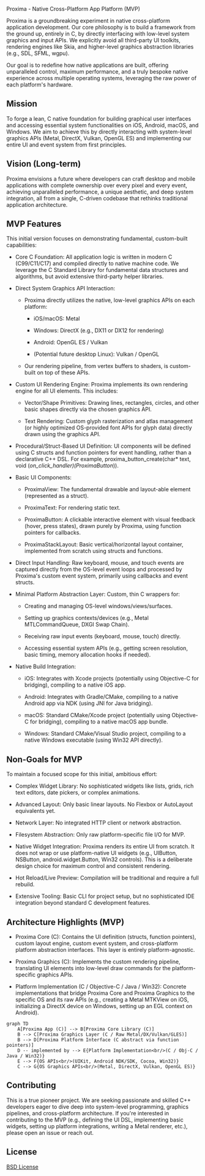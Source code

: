 Proxima - Native Cross-Platform App Platform (MVP)


Proxima is a groundbreaking experiment in native cross-platform application development. Our core philosophy is to build a framework from the ground up, entirely in C, by directly interfacing with low-level system graphics and input APIs. We explicitly avoid all third-party UI toolkits, rendering engines like Skia, and higher-level graphics abstraction libraries (e.g., SDL, SFML, wgpu).

Our goal is to redefine how native applications are built, offering unparalleled control, maximum performance, and a truly bespoke native experience across multiple operating systems, leveraging the raw power of each platform's hardware.

## Mission

To forge a lean, C native foundation for building graphical user interfaces and accessing essential system functionalities on iOS, Android, macOS, and Windows. We aim to achieve this by directly interacting with system-level graphics APIs (Metal, DirectX, Vulkan, OpenGL ES) and implementing our entire UI and event system from first principles.

## Vision (Long-term)

Proxima envisions a future where developers can craft desktop and mobile applications with complete ownership over every pixel and every event, achieving unparalleled performance, a unique aesthetic, and deep system integration, all from a single, C-driven codebase that rethinks traditional application architecture.

## MVP Features

This initial version focuses on demonstrating fundamental, custom-built capabilities:


- Core C Foundation: All application logic is written in modern C (C99/C11/C17) and compiled directly to native machine code. We leverage the C Standard Library for fundamental data structures and algorithms, but avoid extensive third-party helper libraries.

- Direct System Graphics API Interaction:
	- Proxima directly utilizes the native, low-level graphics APIs on each platform:
		- iOS/macOS: Metal

		- Windows: DirectX (e.g., DX11 or DX12 for rendering)

		- Android: OpenGL ES / Vulkan

		- (Potential future desktop Linux): Vulkan / OpenGL


	- Our rendering pipeline, from vertex buffers to shaders, is custom-built on top of these APIs.


- Custom UI Rendering Engine: Proxima implements its own rendering engine for all UI elements. This includes:
	- Vector/Shape Primitives: Drawing lines, rectangles, circles, and other basic shapes directly via the chosen graphics API.

	- Text Rendering: Custom glyph rasterization and atlas management (or highly optimized OS-provided font APIs for glyph data) directly drawn using the graphics API.


- Procedural/Struct-Based UI Definition: UI components will be defined using C structs and function pointers for event handling, rather than a declarative C++ DSL. For example, proxima_button_create(char* text, void (*on_click_handler)(ProximaButton*)).

- Basic UI Components:
	- ProximaView: The fundamental drawable and layout-able element (represented as a struct).

	- ProximaText: For rendering static text.

	- ProximaButton: A clickable interactive element with visual feedback (hover, press states), drawn purely by Proxima, using function pointers for callbacks.

	- ProximaStackLayout: Basic vertical/horizontal layout container, implemented from scratch using structs and functions.


- Direct Input Handling: Raw keyboard, mouse, and touch events are captured directly from the OS-level event loops and processed by Proxima's custom event system, primarily using callbacks and event structs.

- Minimal Platform Abstraction Layer: Custom, thin C wrappers for:
	- Creating and managing OS-level windows/views/surfaces.

	- Setting up graphics contexts/devices (e.g., Metal MTLCommandQueue, DXGI Swap Chain).

	- Receiving raw input events (keyboard, mouse, touch) directly.

	- Accessing essential system APIs (e.g., getting screen resolution, basic timing, memory allocation hooks if needed).


- Native Build Integration:
	- iOS: Integrates with Xcode projects (potentially using Objective-C for bridging), compiling to a native iOS app.

	- Android: Integrates with Gradle/CMake, compiling to a native Android app via NDK (using JNI for Java bridging).

	- macOS: Standard CMake/Xcode project (potentially using Objective-C for bridging), compiling to a native macOS app bundle.

	- Windows: Standard CMake/Visual Studio project, compiling to a native Windows executable (using Win32 API directly).

## Non-Goals for MVP

To maintain a focused scope for this initial, ambitious effort:


- Complex Widget Library: No sophisticated widgets like lists, grids, rich text editors, date pickers, or complex animations.

- Advanced Layout: Only basic linear layouts. No Flexbox or AutoLayout equivalents yet.

- Network Layer: No integrated HTTP client or network abstraction.

- Filesystem Abstraction: Only raw platform-specific file I/O for MVP.

- Native Widget Integration: Proxima renders its entire UI from scratch. It does not wrap or use platform-native UI widgets (e.g., UIButton, NSButton, android.widget.Button, Win32 controls). This is a deliberate design choice for maximum control and consistent rendering.

- Hot Reload/Live Preview: Compilation will be traditional and require a full rebuild.

- Extensive Tooling: Basic CLI for project setup, but no sophisticated IDE integration beyond standard C development features.

## Architecture Highlights (MVP)

- Proxima Core (C): Contains the UI definition (structs, function pointers), custom layout engine, custom event system, and cross-platform platform abstraction interfaces. This layer is entirely platform-agnostic.

- Proxima Graphics (C): Implements the custom rendering pipeline, translating UI elements into low-level draw commands for the platform-specific graphics APIs.

- Platform Implementation (C / Objective-C / Java / Win32): Concrete implementations that bridge Proxima Core and Proxima Graphics to the specific OS and its raw APIs (e.g., creating a Metal MTKView on iOS, initializing a DirectX device on Windows, setting up an EGL context on Android).

```mermaid
graph TD
    A[Proxima App (C)] --> B[Proxima Core Library (C)]
    B --> C[Proxima Graphics Layer (C / Raw Metal/DX/Vulkan/GLES)]
    B --> D[Proxima Platform Interface (C abstract via function pointers)]
    D -- implemented by --> E{Platform Implementation<br/>(C / Obj-C / Java / Win32)}
    E --> F{OS APIs<br/>(UIKit, Android NDK/SDK, Cocoa, Win32)}
    C --> G{OS Graphics APIs<br/>(Metal, DirectX, Vulkan, OpenGL ES)}
```

## Contributing

This is a true pioneer project. We are seeking passionate and skilled C++ developers eager to dive deep into system-level programming, graphics pipelines, and cross-platform architecture. If you're interested in contributing to the MVP (e.g., defining the UI DSL, implementing basic widgets, setting up platform integrations, writing a Metal renderer, etc.), please open an issue or reach out.

## License

[BSD License](LICENSE)
